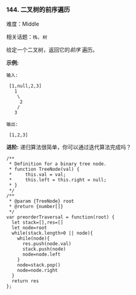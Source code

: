### 144. 二叉树的前序遍历

难度：Middle

相关话题：`栈`、`树`

给定一个二叉树，返回它的*前序* 遍历。



**示例:** 



```
输入:

 [1,null,2,3]  
   1
    \
     2
    /
   3 

输出:

 [1,2,3]
```


**进阶:** 递归算法很简单，你可以通过迭代算法完成吗？


```
/**
 * Definition for a binary tree node.
 * function TreeNode(val) {
 *     this.val = val;
 *     this.left = this.right = null;
 * }
 */
/**
 * @param {TreeNode} root
 * @return {number[]}
 */
var preorderTraversal = function(root) {
  let stack=[],res=[]
  let node=root
  while(stack.length>0 || node){
    while(node){
      res.push(node.val)
      stack.push(node)
      node=node.left
    }
    node=stack.pop()
    node=node.right
  }
  return res
};
```


